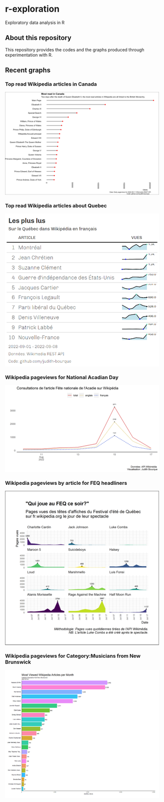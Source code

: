 # r-exploration
Exploratory data analysis in R

## About this repository

This repository provides the codes and the graphs produced through experimentation with R.

## Recent graphs

### Top read Wikipedia articles in Canada

![Lollipop chart of top read articles in Canada](https://github.com/judith-bourque/r-exploration/blob/main/graph/wikipedia_pageviews_top_in_canada.png)

### Top read Wikipedia articles about Quebec
![Table and sparkline visualization of Wikipedia pageviews for articles about Quebec](graph/wikipedia_pageviews_quebec.png?raw=true)

### Wikipedia pageviews for National Acadian Day

![Line graph of Wikipedia pageviews for National Acadian Day per language](graph/wikipedia_pageviews_fete_nationale_acadie.png)


### Wikipedia pageviews by article for FEQ headliners

![Graph of Wikipedia pageviews by article for FEQ headliners](graph/wikipedia_pageviews_feq_facet.png)

### Wikipedia pageviews for Category:Musicians from New Brunswick

![Animated graph of Wikipedia pageviews for Category:Musicians from New Brunswick](graph/gganim.gif)

